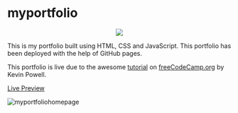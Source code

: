 # myportfolio
<p align="center">
 <img src="https://thumbs.gfycat.com/BriefRaggedBighornsheep.webp">
</p>

This is my portfolio built using HTML, CSS and JavaScript. This portfolio has been deployed with the help of GitHub pages.

This portfolio is live due to the awesome [tutorial](https://www.youtube.com/watch?v=_xkSvufmjEs) on [freeCodeCamp.org](https://www.youtube.com/channel/UC8butISFwT-Wl7EV0hUK0BQ) by Kevin Powell.

[Live Preview](https://utkarsh299-tech.github.io/myportfolio/)

![myportfoliohomepage](https://github.com/Utkarsh299-tech/myportfolio/blob/master/myportfolio.png)
